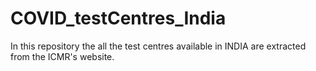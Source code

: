 # COVID_testCentres_India
In this repository the all the test centres available in INDIA are extracted from the ICMR's website.
